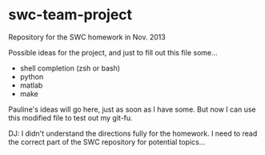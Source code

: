 swc-team-project
================

Repository for the SWC homework in Nov. 2013


Possible ideas for the project, and just to fill out this file some...


- shell completion (zsh or bash)
- python
- matlab
- make



Pauline's ideas will go here, just as soon as I have some.
But now I can use this modified file to test out my git-fu.


DJ:  I didn't understand the directions fully for the homework.   I need
to read the correct part of the SWC repository for potential topics...
